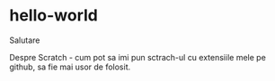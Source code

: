 # hello-world
Salutare

Despre Scratch - cum pot sa imi pun sctrach-ul cu extensiile mele pe github, sa fie mai usor de folosit.
